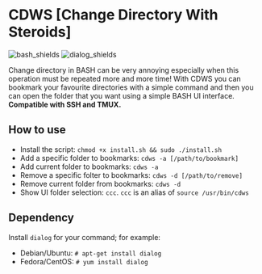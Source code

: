 # CDWS [Change Directory With Steroids]
![bash_shields](https://img.shields.io/badge/bash-4.4.12(1)--release-blue.svg) ![dialog_shields](https://img.shields.io/badge/dialog-1.3--20160828-green.svg)

Change directory in BASH can be very annoying especially when this operation must be repeated more and more time! With CDWS you can bookmark your favourite directories with a simple command and then you can open the folder that you want using a simple BASH UI interface.
**Compatible with SSH and TMUX.**

## How to use
- Install the script: ```chmod +x install.sh && sudo ./install.sh```
- Add a specific folder to bookmarks: ```cdws -a [/path/to/bookmark]```
- Add current folder to bookmarks: ```cdws -a```
- Remove a specific folter to bookmarks: ```cdws -d [/path/to/remove]```
- Remove current folder from bookmarks: ```cdws -d```
- Show UI folder selection: ```ccc```. ```ccc``` is an alias of ```source /usr/bin/cdws```

## Dependency
Install ```dialog``` for your command; for example:
- Debian/Ubuntu: ```# apt-get install dialog```
- Fedora/CentOS: ```# yum install dialog```
